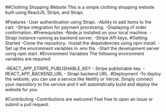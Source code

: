 ##Clothing Shopping Website
This is a simple clothing shopping website built using ReactJS, Stripe, and Strapi.

#Features
-User authentication using Strapi.
-Ability to add items to the cart.
-Stripe integration for payment processing.
-Displaying of order confirmation.
#Prerequisites
-Node.js installed on your local machine.
-Strapi instance running as backend server.
-Stripe API keys.
#Getting Started
-Clone the repository.
-Install the dependencies using npm install.
-Set up the environment variables in .env file.
-Start the development server using npm start.
#Environment Variables
The following environment variables are required:

-REACT_APP_STRIPE_PUBLISHABLE_KEY - Stripe publishable key.
-REACT_APP_BACKEND_URL - Strapi backend URL.
#Deployment
-To deploy the website, you can use a service like Netlify or Vercel. Simply connect your repository to the service and it will automatically build and deploy the website for you.

#Contributing
-Contributions are welcome! Feel free to open an issue or submit a pull request.
